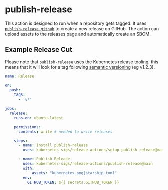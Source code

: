 # publish-release

This action is designed to run when a repository gets tagged. It uses 
[`publish-release github`](https://github.com/kubernetes/release/tree/master/cmd/publish-release) 
to create a new release on GitHub. The action can upload assets to the
releases page and automatically create an SBOM.

## Example Release Cut

Please note that `publish-release` uses the Kubernetes release tooling, this 
means that it will look for a tag following [semantic versioning](https://semver.org/)
(eg v1.2.3).

```yaml
name: Release

on:
  push:
    tags:
      - 'v*'

jobs:
  release:
    runs-on: ubuntu-latest

    permissions:
      contents: write # needed to write releases

    steps:
      - name: Install publish-release
        uses: kubernetes-sigs/release-actions/setup-publish-release@main

      - name: Publish Release
        uses: kubernetes-sigs/release-actions/publish-release@main
        with:
            assets: "kubernetes.png|starship.toml"
        env:
          GITHUB_TOKEN: ${{ secrets.GITHUB_TOKEN }}
```

